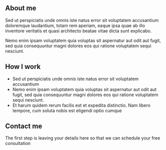 <main>

## About me
Sed ut perspiciatis unde omnis iste natus error sit voluptatem accusantium doloremque laudantium, totam rem aperiam, eaque ipsa quae ab illo inventore veritatis et quasi architecto beatae vitae dicta sunt explicabo.

Nemo enim ipsam voluptatem quia voluptas sit aspernatur aut odit aut fugit, sed quia consequuntur magni dolores eos qui ratione voluptatem sequi nesciunt.

## How I work
- Sed ut perspiciatis unde omnis iste natus error sit voluptatem accusantium
- Nemo enim ipsam voluptatem quia voluptas sit aspernatur aut odit aut fugit, sed quia consequuntur magni dolores eos qui ratione voluptatem sequi nesciunt.
- Et harum quidem rerum facilis est et expedita distinctio. Nam libero tempore, cum soluta nobis est eligendi optio cumque

## Contact me
The first step is leaving your details here so that we can schedule your free consultation
</main>

